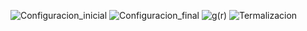 ![Configuracion_inicial](https://user-images.githubusercontent.com/44034996/58649017-ea226d80-82bf-11e9-8961-698ec44e1107.png)
![Configuracion_final](https://user-images.githubusercontent.com/44034996/58649016-ea226d80-82bf-11e9-8135-5fdd5c189706.png)
![g(r)](https://user-images.githubusercontent.com/44034996/58649018-ea226d80-82bf-11e9-9f0a-aa1c00cb900c.png)
![Termalizacion](https://user-images.githubusercontent.com/44034996/58649019-eabb0400-82bf-11e9-9db5-d16f11c52442.png)
